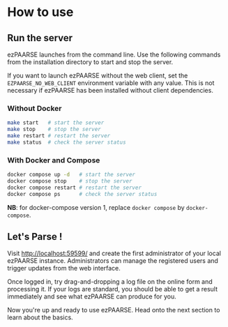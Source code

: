 # How to use

## Run the server

ezPAARSE launches from the command line. Use the following commands from the installation directory to start and stop the server.

If you want to launch ezPAARSE without the web client, set the `EZPAARSE_NO_WEB_CLIENT` environment variable with any value. This is not necessary if ezPAARSE has been installed without client dependencies.

### Without Docker

```bash
make start   # start the server
make stop    # stop the server
make restart # restart the server
make status  # check the server status
```

### With Docker and Compose

```bash
docker compose up -d   # start the server
docker compose stop    # stop the server
docker compose restart # restart the server
docker compose ps      # check the server status
```

**NB**: for docker-compose version 1, replace `docker compose` by `docker-compose`.

## Let's Parse !

Visit [http://localhost:59599/](http://localhost:59599/) and create the first administrator of your local ezPAARSE instance. Administrators can manage the registered users and trigger updates from the web interface.

Once logged in, try drag-and-dropping a log file on the online form and processing it. If your logs are standard, you should be able to get a result immediately and see what ezPAARSE can produce for you.

Now you're up and ready to use ezPAARSE. Head onto the next section to learn about the basics.
